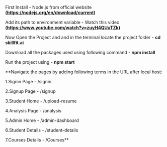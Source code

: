 First Install - Node.js from official website **(https://nodejs.org/en/download/current)**


Add its path to environment variable - Watch this video **(https://www.youtube.com/watch?v=zuyH4QUuTZk)**


Now Open the Project and and in the terminal locate the project folder - **cd skillfit.ai**


Download all the packages used using following command - **npm install**


Run the project using - **npm start**


**Navigate the pages by adding following terms in the URL after local host:

1.Signin Page - /signin

2.Signup Page - /signup

3.Student Home - /upload-resume

4.Analysis Page - /analysis

5.Admin Home - /admin-dashboard

6.Student Details - /student-details

7.Courses Details - /Courses**
